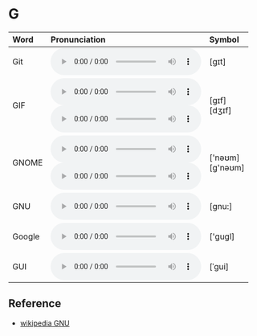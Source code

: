 
# G

| Word  | Pronunciation | Symbol |
| :-- | :-- | :-- |
| Git | <audio :src="$withBase('/audio/Git.mp3')" controls="controls" controlslist="nodownload"></audio> | [ɡɪt] |
| GIF | <audio :src="$withBase('/audio/GIF-0.mp3')" controls="controls" controlslist="nodownload"></audio><br/><audio :src="$withBase('/audio/GIF-1.mp3')" controls="controls" controlslist="nodownload"></audio> | [ɡɪf]<br/>[dʒɪf] |
| GNOME | <audio :src="$withBase('/audio/GNOME-0.mp3')" controls="controls" controlslist="nodownload"></audio><br/><audio :src="$withBase('/audio/GNOME-1.mp3')" controls="controls" controlslist="nodownload"></audio> | ['nəʊm]<br/>[ɡ'nəʊm] |
| GNU | <audio :src="$withBase('/audio/GNU.mp3')" controls="controls" controlslist="nodownload"></audio> | [gnu:] |
| Google | <audio :src="$withBase('/audio/Google.mp3')" controls="controls" controlslist="nodownload"></audio> | ['ɡuɡl] |
| GUI | <audio :src="$withBase('/audio/GUI.mp3')" controls="controls" controlslist="nodownload"></audio> | [ˈɡui] |

## Reference

- [wikipedia GNU](https://en.wikipedia.org/wiki/GNU)
